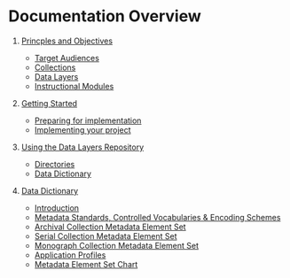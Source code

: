 # Documentation Overview

01. [Princples and Objectives](01-principles-and-objectives.md)
    - [Target Audiences](01-principles-and-objectives.md#target-audiences)
    - [Collections](01-principles-and-objectives.md#collections)
    - [Data Layers](01-principles-and-objectives.md#data-layers)
    - [Instructional Modules](01-principles-and-objectives.md#instructional-modules)

02. [Getting Started](02-getting-started.md)
    - [Preparing for implementation](02-getting-started.md#preparing-for-implementation)
    - [Implementing your project](02-getting-started.md#implementing-your-project)

03. [Using the Data Layers Repository](03-using-the-repository.md)
    - [Directories](03-using-the-repository.md#directories)
    <!-- - []() -->
    <!-- - []() -->
    - [Data Dictionary](03-using-the-repository.md#data-dictionary)


04. [Data Dictionary](data-dictionary/04-data-dictionary.md)
    - [Introduction](data-dictionary/introduction.md)
    - [Metadata Standards, Controlled Vocabularies & Encoding Schemes](data-dictionary/standards.md)
    - [Archival Collection Metadata Element Set](data-dictionary/archival-collections.md)
    - [Serial Collection Metadata Element Set](data-dictionary/serial-collections.md)
    - [Monograph Collection Metadata Element Set](data-dictionary/monograph-collections.md)
    - [Application Profiles](data-dictionary/application-profiles.md)
    - [Metadata Element Set Chart](data-dictionary/metadata-element-set-chart.md)

<!--05. [Data Extraction and Transformation Workflow](05-data-extraction-and-transformation-workflow.md)

06. [Best Practices for Creating Extension Layers](06-best-practices-for-creating-extension-layers.md)

07. [Publishing an Extension Layer](07-publishing-an-extension-layer.md)-->
